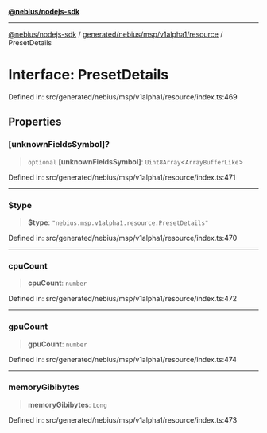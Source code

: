 [**@nebius/nodejs-sdk**](../../../../../../README.md)

***

[@nebius/nodejs-sdk](../../../../../../README.md) / [generated/nebius/msp/v1alpha1/resource](../README.md) / PresetDetails

# Interface: PresetDetails

Defined in: src/generated/nebius/msp/v1alpha1/resource/index.ts:469

## Properties

### \[unknownFieldsSymbol\]?

> `optional` **\[unknownFieldsSymbol\]**: `Uint8Array`\<`ArrayBufferLike`\>

Defined in: src/generated/nebius/msp/v1alpha1/resource/index.ts:471

***

### $type

> **$type**: `"nebius.msp.v1alpha1.resource.PresetDetails"`

Defined in: src/generated/nebius/msp/v1alpha1/resource/index.ts:470

***

### cpuCount

> **cpuCount**: `number`

Defined in: src/generated/nebius/msp/v1alpha1/resource/index.ts:472

***

### gpuCount

> **gpuCount**: `number`

Defined in: src/generated/nebius/msp/v1alpha1/resource/index.ts:474

***

### memoryGibibytes

> **memoryGibibytes**: `Long`

Defined in: src/generated/nebius/msp/v1alpha1/resource/index.ts:473
